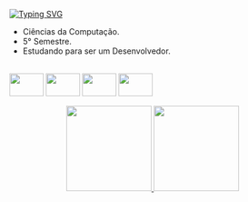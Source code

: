 [![Typing SVG](https://readme-typing-svg.demolab.com?font=Fira+Code&size=40&pause=1000&width=850&height=80&lines=Ol%C3%A1%2C+sejam+todos+bem-vindos(as)!!;Sou+Eliezer+Nascimento;Tenho+32+anos;Estudando+para+ser+um+Desenvolvedor)](https://git.io/typing-svg)

- Ciências da Computação.
- 5° Semestre.
- Estudando para ser um Desenvolvedor.

<div style="display: inline_block"><br>
   <img align="center" height="40" width="60" src="https://cdn.jsdelivr.net/gh/devicons/devicon/icons/java/java-original-wordmark.svg" />
   <img align="center" height="40" width="60" src="https://cdn.jsdelivr.net/gh/devicons/devicon/icons/javascript/javascript-original.svg" />
   <img align="center" height="40" width="60" src="https://cdn.jsdelivr.net/gh/devicons/devicon/icons/html5/html5-original-wordmark.svg" />
   <img align="center" height="40" width="60" src="https://cdn.jsdelivr.net/gh/devicons/devicon/icons/css3/css3-original-wordmark.svg" />
</div>

<br>

<div align="center">
  <a href="https://github.com/Eliezer-hue">
  <img height="150em" src="https://github-readme-stats.vercel.app/api?username=Eliezer-hue&show_icons=true&theme=dark&include_all_commits=true&count_private=true"/>
  <img height="150em" src="https://github-readme-stats.vercel.app/api/top-langs/?username=Eliezer-hue&layout=compact&langs_count=7&theme=dark"/>
</div>


